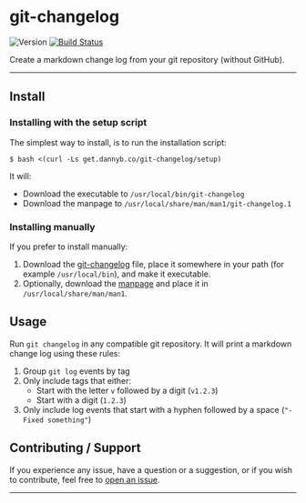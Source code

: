 
# git-changelog

![Version](https://img.shields.io/badge/version-0.1.5-blue.svg)
[![Build Status](https://github.com/DannyBen/git-changelog/workflows/Test/badge.svg)](https://github.com/DannyBen/git-changelog/actions?query=workflow%3ATest)

Create a markdown change log from your git repository (without GitHub).

---

## Install

### Installing with the setup script

The simplest way to install, is to run the installation script:

```shell
$ bash <(curl -Ls get.dannyb.co/git-changelog/setup)
```

It will:

- Download the executable to `/usr/local/bin/git-changelog`
- Download the manpage to `/usr/local/share/man/man1/git-changelog.1`

### Installing manually

If you prefer to install manually:

1. Download the [git-changelog](/git-changelog) file, place it somewhere in
   your path (for example `/usr/local/bin`), and make it executable.
2. Optionally, download the [manpage](/doc/git-changelog.1) and place it in
   `/usr/local/share/man/man1`.


## Usage

Run `git changelog` in any compatible git repository. It will print a
markdown change log using these rules:

1. Group `git log` events by tag
2. Only include tags that either:
   - Start with the letter `v` followed by a digit (`v1.2.3`)
   - Start with a digit (`1.2.3`)
3. Only include log events that start with a hyphen followed by a space
   (`"- Fixed something"`)


## Contributing / Support

If you experience any issue, have a question or a suggestion, or if you wish
to contribute, feel free to [open an issue][issues].

---

[issues]: https://github.com/DannyBen/github-changelog/issues

